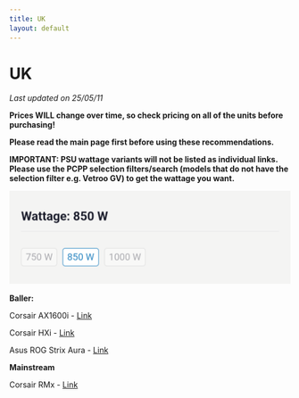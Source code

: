```yaml
---
title: UK
layout: default
---
```


# UK

*Last updated on 25/05/11*

**Prices WILL change over time, so check pricing on all of the units before purchasing!**

**Please read the main page first before using these recommendations.**

**IMPORTANT: PSU wattage variants will not be listed as individual links. Please use the PCPP selection filters/search (models that do not have the selection filter e.g. Vetroo GV) to get the wattage you want.**

![wattageselection](Screenshot_20250506-224510.png)

**Baller:**

Corsair AX1600i - [Link](https://uk.pcpartpicker.com/product/cJbwrH/corsair-ax1600i-1600-w-80-titanium-certified-fully-modular-atx-power-supply-cp-9020087-na)

Corsair HXi - [Link](https://uk.pcpartpicker.com/product/fGgrxr/corsair-hx1200i-1200-w-80-platinum-certified-fully-modular-atx-power-supply-cp-9020281-na)

Asus ROG Strix Aura - [Link](https://uk.pcpartpicker.com/product/Tv26Mp/asus-rog-strix-aura-edition-1200-w-80-gold-certified-fully-modular-atx-power-supply-90ye00p0-b0na00)

**Mainstream**

Corsair RMx - [Link](https://uk.pcpartpicker.com/product/vY4Zxr/corsair-rm850x-2024-850-w-fully-modular-atx-power-supply-cp-9020270-na)
